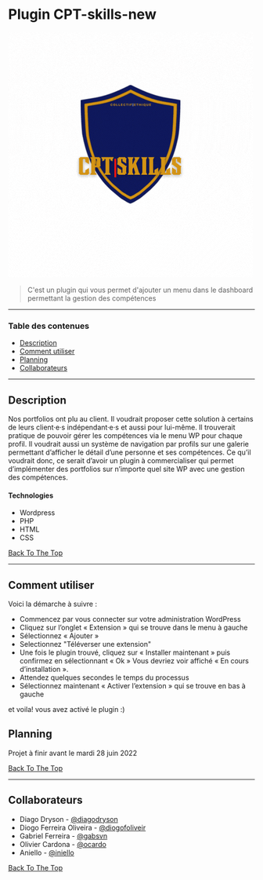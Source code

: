 # Plugin CPT-skills-new 

<img src="GDSplug/Logos/GIF/CPTskills-CollectifEthique-GIF.gif"></img>

> C'est un plugin qui vous permet d'ajouter un menu dans le dashboard permettant la gestion des compétences

---

### Table des contenues

- [Description](#description)
- [Comment utiliser](#commentutiliser)
- [Planning](#planning)
- [Collaborateurs](#collaborateurs)

---

## Description

Nos portfolios ont plu au client. Il voudrait proposer cette solution à certains de leurs client·e·s indépendant·e·s et aussi pour lui-même. 
Il trouverait pratique de pouvoir gérer les compétences via le menu WP pour chaque profil. Il voudrait aussi un système de navigation par profils sur une galerie permettant d’afficher le détail d’une personne et ses compétences. 
 Ce qu’il voudrait donc, ce serait d’avoir un plugin à commercialiser qui permet d’implémenter des portfolios sur n’importe quel site WP avec une gestion des compétences.


#### Technologies

- Wordpress
- PHP
- HTML
- CSS

[Back To The Top](#read-me-template)

---

## Comment utiliser

Voici la démarche à suivre :

- Commencez par vous connecter sur votre administration WordPress
- Cliquez sur l’onglet « Extension » qui se trouve dans le menu à gauche
- Sélectionnez « Ajouter »
- Selectionnez "Téléverser une extension"
- Une fois le plugin trouvé, cliquez sur « Installer maintenant » puis confirmez en sélectionnant « Ok »
Vous devriez voir affiché « En cours d’installation ».
- Attendez quelques secondes le temps du processus
- Sélectionnez maintenant « Activer l’extension » qui se trouve en bas à gauche

et voila! vous avez activé le plugin :)

## Planning

Projet à finir avant le mardi 28 juin 2022

[Back To The Top](#read-me-template)

---

## Collaborateurs

- Diago Dryson - [@diagodryson](https://github.com/diagodryson)
- Diogo Ferreira Oliveira - [@diogofoliveir](https://github.com/diogofoliveir)
- Gabriel Ferreira - [@gabsvn](https://github.com/gabsvn)
- Olivier Cardona - [@ocardo](https://github.com/ocardo)
- Aniello - [@iniello](https://github.com/iniello)

[Back To The Top](#read-me-template)

